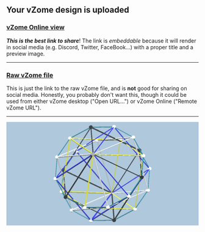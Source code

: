 ## Your vZome design is uploaded

### [vZome Online view][embed]

***This is the best link to share***!  The link is *embeddable* because it will render in social media (e.g. Discord, Twitter, FaceBook...) with a proper title and a preview image.

---

### [Raw vZome file][raw]

This is just the link to the raw vZome file, and is **not** good for
sharing on social media.
Honestly, you probably don't want this, though it could be used from either
vZome desktop ("Open URL...") or vZome Online ("Remote vZome URL").

---

![Image](<Multi-DoubleCornerRotatedCubeInPolygon24-true-ortho-JK.png>)


[embed]: <https://vzome.com/app/embed.py?url=https://raw.githubusercontent.com/ThynStyx/vzome-sharing/main/2021/07/20/22-17-21-Multi-DoubleCornerRotatedCubeInPolygon24-true-ortho-JK/Multi-DoubleCornerRotatedCubeInPolygon24-true-ortho-JK.vZome>
[raw]: <https://raw.githubusercontent.com/ThynStyx/vzome-sharing/main/2021/07/20/22-17-21-Multi-DoubleCornerRotatedCubeInPolygon24-true-ortho-JK/Multi-DoubleCornerRotatedCubeInPolygon24-true-ortho-JK.vZome>
